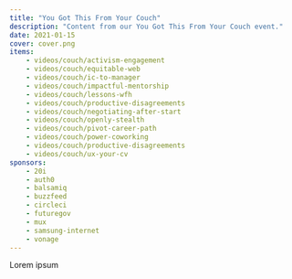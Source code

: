 ```yaml
---
title: "You Got This From Your Couch"
description: "Content from our You Got This From Your Couch event."
date: 2021-01-15
cover: cover.png
items:
    - videos/couch/activism-engagement
    - videos/couch/equitable-web
    - videos/couch/ic-to-manager
    - videos/couch/impactful-mentorship
    - videos/couch/lessons-wfh
    - videos/couch/productive-disagreements
    - videos/couch/negotiating-after-start
    - videos/couch/openly-stealth
    - videos/couch/pivot-career-path
    - videos/couch/power-coworking
    - videos/couch/productive-disagreements
    - videos/couch/ux-your-cv
sponsors:
    - 20i
    - auth0
    - balsamiq
    - buzzfeed
    - circleci
    - futuregov
    - mux
    - samsung-internet
    - vonage
---
```


Lorem ipsum
